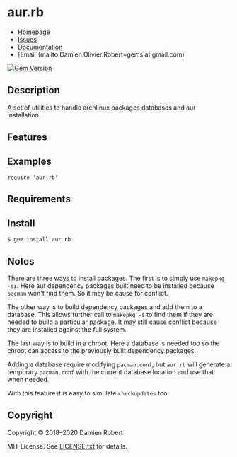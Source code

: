 # aur.rb

* [Homepage](https://github.com/DamienRobert/aur.rb#readme)
* [Issues](https://github.com/DamienRobert/aur.rb/issues)
* [Documentation](http://rubydoc.info/gems/aur.rb)
* [Email](mailto:Damien.Olivier.Robert+gems at gmail.com)

[![Gem Version](https://img.shields.io/gem/v/aur.rb.svg)](https://rubygems.org/gems/aur.rb)

## Description

A set of utilities to handle archlinux packages databases and aur
installation.

## Features

## Examples

    require 'aur.rb'

## Requirements

## Install

    $ gem install aur.rb

## Notes

There are three ways to install packages. The first is to simply use
`makepkg -si`. Here aur dependency packages built need to be installed
because `pacman` won't find them. So it may be cause for conflict.

The other way is to build dependency packages and add them to a database.
This allows further call to `makepkg -s` to find them if they are needed to
build a particular package. It may still cause conflict because they are
installed against the full system.

The last way is to build in a chroot. Here a database is needed too so the
chroot can access to the previously built dependency packages.

Adding a database require modifying `pacman.conf`, but `aur.rb` will
generate a temporary `pacman.conf` with the current database location
and use that when needed.

With this feature it is easy to simulate `checkupdates` too.

## Copyright

Copyright © 2018–2020 Damien Robert

MIT License. See [LICENSE.txt](./LICENSE.txt) for details.

